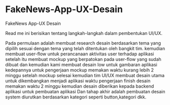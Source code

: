 # FakeNews-App-UX-Desain
FakeNews App-UX Desain

Read me ini berisikan tentang langkah-langkah dalam pembentukan UI/UX.

Pada permulaan adalah membuat research desain berdasarkan tema yang dipilih sesuai dengan tema yang telah ditentukan oleh bangkit tim.
kemudian membuat user-flow untuk perancanaan aktivitas user terhadap aplikasi
setelah itu membuat mockup yang berpatokan pada user-flow yang sudah dibuat dan kemudian kami membuat desain low untuk gambaran aplikasi kedepannya
untuk pengerjaan mockup memakan waktu kurang lebih 2 minggu
setelah mockup selesai kemudian tim UI/UX membuat desain utama untuk dikembangkan menjadi aplikasi
waktu pengerjaan finish desain memakan waktu 2 minggu kemudian desain diberikan kepada backend aplikasi untuk pembuatan aplikasi
Dan tahap akhir adalah pembuatan desain system diurutkan berdasarkan kategori seperti button,kategori dkk.
